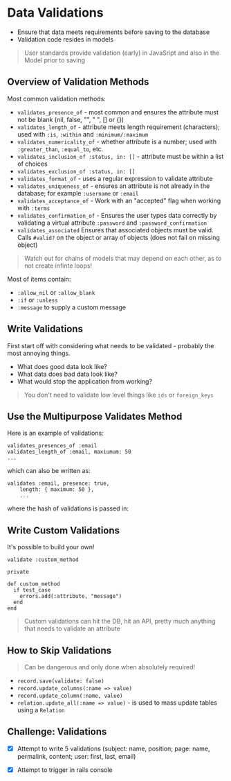 # Data Validations

- Ensure that data meets requirements before saving to the database
- Validation code resides in models

> User standards provide validation (early) in JavaSript and also in the Model prior to saving

## Overview of Validation Methods

Most common validation methods:

- `validates_presence_of` - most common and ensures the attribute must not be blank (nil, false, "", " ", [] or {})
- `validates_length_of` - attribute meets length requirement (characters); used with `:is`, `:within` and `:minimum/:maximum`
- `validates_numericality_of` - whether attribute is a number; used with `:greater_than`, `:equal_to`, etc.
- `validates_inclusion_of :status, in: []` - attribute must be within a list of choices
- `validates_exclusion_of :status, in: []`
- `validates_format_of` - uses a regular expression to validate attribute
- `validates_uniqueness_of` - ensures an attribute is not already in the database; for example `:username` or `:email`
- `validates_acceptance_of` - Work with an "accepted" flag when working with `:terms`
- `validates_confirmation_of` - Ensures the user types data correctly by validating a virtual attribute `:password` and `:password_confirmation`
- `validates_associated` Ensures that associated objects must be valid.  Calls `#valid?` on the object or array of objects (does not fail on missing object)

> Watch out for chains of models that may depend on each other, as to not create infinte loops!

Most of items contain:

- `:allow_nil` or `:allow_blank`
- `:if` or `:unless`
- `:message` to supply a custom message

## Write Validations

First start off with considering what needs to be validated - probably the most annoying things.

- What does good data look like?
- What data does bad data look like?
- What would stop the application from working?

> You don't need to validate low level things like `ids` or `foreign_keys`

## Use the Multipurpose Validates Method

Here is an example of validations:

```
validates_presences_of :email
validates_length_of :email, maxiumum: 50
...
```

which can also be written as:

```
validates :email, presence: true,
    length: { maximum: 50 },
    ...
```

where the hash of validations is passed in:

## Write Custom Validations

It's possible to build your own!

```
validate :custom_method

private

def custom_method
  if test_case 
    errors.add(:attribute, "message")
  end 
end
```

> Custom validations can hit the DB, hit an API, pretty much anything that needs to validate an attribute

## How to Skip Validations

> Can be dangerous and only done when absolutely required!

- `record.save(validate: false)`
- `record.update_columns(:name => value)`
- `record.update_column(:name, value)`
- `relation.update_all(:name => value)` - is used to mass update tables using a `Relation`

## Challenge: Validations

- [x] Attempt to write 5 validations (subject: name, position; page: name, permalink, content; user: first, last, email)
- [x] Attempt to trigger in rails console

